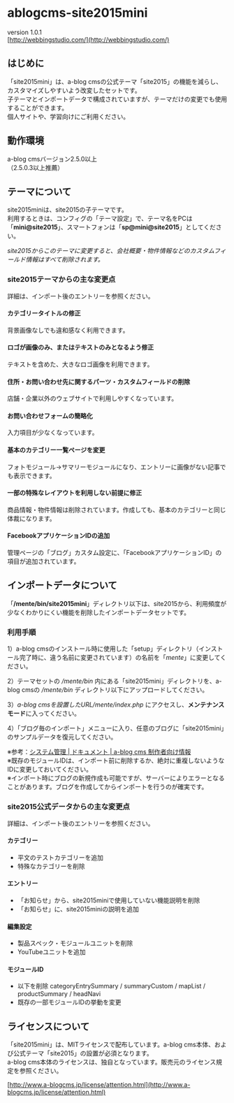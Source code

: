 # ablogcms-site2015mini

version 1.0.1  
[http://webbingstudio.com/](http://webbingstudio.com/)

## はじめに

「site2015mini」は、a-blog cmsの公式テーマ「site2015」の機能を減らし、カスタマイズしやすいよう改変したセットです。  
子テーマとインポートデータで構成されていますが、テーマだけの変更でも使用することができます。  
個人サイトや、学習向けにご利用ください。

## 動作環境

a-blog cmsバージョン2.5.0以上  
（2.5.0.3以上推薦）

## テーマについて

site2015miniは、site2015の子テーマです。  
利用するときは、コンフィグの「テーマ設定」で、テーマ名をPCは「**mini@site2015**」、スマートフォンは「**sp@mini@site2015**」としてください。

*site2015からこのテーマに変更すると、会社概要・物件情報などのカスタムフィールド情報はすべて削除されます。*

### site2015テーマからの主な変更点

詳細は、インポート後のエントリーを参照ください。

#### カテゴリータイトルの修正

背景画像なしでも違和感なく利用できます。

#### ロゴが画像のみ、またはテキストのみとなるよう修正

テキストを含めた、大きなロゴ画像を利用できます。

#### 住所・お問い合わせ先に関するパーツ・カスタムフィールドの削除

店舗・企業以外のウェブサイトで利用しやすくなっています。

#### お問い合わせフォームの簡略化

入力項目が少なくなっています。

#### 基本のカテゴリー一覧ページを変更

フォトモジュール→サマリーモジュールになり、エントリーに画像がない記事でも表示できます。

#### 一部の特殊なレイアウトを利用しない前提に修正

商品情報・物件情報は削除されています。作成しても、基本のカテゴリーと同じ体裁になります。

#### FacebookアプリケーションIDの追加

管理ページの「ブログ」カスタム設定に、「FacebookアプリケーションID」の項目が追加されています。

## インポートデータについて

「**/mente/bin/site2015mini**」ディレクトリ以下は、site2015から、利用頻度が少なくわかりにくい機能を削除したインポートデータセットです。 

### 利用手順

1）a-blog cmsのインストール時に使用した「setup」ディレクトリ（インストール完了時に、違う名前に変更されています）の名前を「*mente*」に変更してください。

2）テーマセットの */mente/bin* 内にある「site2015mini」ディレクトリを、a-blog cmsの */mente/bin* ディレクトリ以下にアップロードしてください。

3）*a-blog cmsを設置したURL/mente/index.php* にアクセスし、**メンテナンスモード**に入ってください。

4）「ブログ毎のインポート」メニューに入り、任意のブログに「site2015mini」のサンプルデータを復元してください。  

※参考：[システム管理 | ドキュメント | a-blog cms 制作者向け情報](http://developer.a-blogcms.jp/document/system/)   
※既存のモジュールIDは、インポート前に削除するか、絶対に重複しないようなIDに変更しておいてください。  
※インポート時にブログの新規作成も可能ですが、サーバーによりエラーとなることがあります。ブログを作成してからインポートを行うのが確実です。 

### site2015公式データからの主な変更点

詳細は、インポート後のエントリーを参照ください。

#### カテゴリー

- 平文のテストカテゴリーを追加
- 特殊なカテゴリーを削除

#### エントリー

- 「お知らせ」から、site2015miniで使用していない機能説明を削除
- 「お知らせ」に、site2015miniの説明を追加

#### 編集設定

- 製品スペック・モジュールユニットを削除
- YouTubeユニットを追加

#### モジュールID

- 以下を削除 categoryEntrySummary / summaryCustom / mapList / productSummary / headNavi
- 既存の一部モジュールIDの挙動を変更

## ライセンスについて

「site2015mini」は、MITライセンスで配布しています。a-blog cms本体、および公式テーマ「site2015」の設置が必須となります。  
a-blog cms本体のライセンスは、独自となっています。販売元のライセンス規定を参照ください。

[http://www.a-blogcms.jp/license/attention.html](http://www.a-blogcms.jp/license/attention.html)
